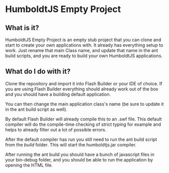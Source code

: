 HumboldtJS Empty Project
========================

## What is it?

HumboldtJS Empty Project is an empty stub project that you can clone and
start to create your own applications with. It already has everything setup
to work. Just rename that main Class name, and update that name in the
ant build scripts, and you are ready to build your own HumboldtJS applications.

## What do I do with it?

Clone the repository and import it into Flash Builder or your IDE of choice.
If you are using Flash Builder everything should already work out of the box
and you should have a building default application.

You can then change the main application class's name (be sure to update it
in the ant build script as well).

By default Flash Builder will already compile this to an .swf file. This
default compiler will do the compile-time checking of strict typing for example
and helps to already filter out a lot of possible errors.

After the default compiler has run you still need to run the ant build script
from the *build* folder. This will start the humboldtjs.jar compiler.

After running the ant build you should have a bunch of javascript files in your
bin-debug folder, and you should be able to run the application by opening
the HTML file.
